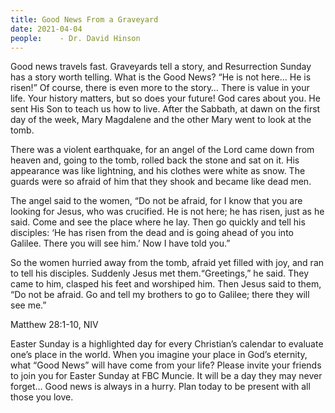 ```yaml
---
title: Good News From a Graveyard
date: 2021-04-04
people:    - Dr. David Hinson
---
```


Good news travels fast. Graveyards tell a story, and Resurrection Sunday has a story worth telling. What is the Good News? “He is not here… He is risen!” Of course, there is even more to the story… There is value in your life. Your history matters, but so does your future! God cares about you. He sent His Son to teach us how to live.
After the Sabbath, at dawn on the first day of the week, Mary Magdalene and the other Mary went to look at the tomb.

There was a violent earthquake, for an angel of the Lord came down from heaven and, going to the tomb, rolled back the stone and sat on it. His appearance was like lightning, and his clothes were white as snow. The guards were so afraid of him that they shook and became like dead men.

The angel said to the women, “Do not be afraid, for I know that you are looking for Jesus, who was crucified. He is not here; he has risen, just as he said. Come and see the place where he lay. Then go quickly and tell his disciples: ‘He has risen from the dead and is going ahead of you into Galilee. There you will see him.’ Now I have told you.”

So the women hurried away from the tomb, afraid yet filled with joy, and ran to tell his disciples. Suddenly Jesus met them.“Greetings,” he said. They came to him, clasped his feet and worshiped him. Then Jesus said to them, “Do not be afraid. Go and tell my brothers to go to Galilee; there they will see me.”

Matthew 28:1-10, NIV

Easter Sunday is a highlighted day for every Christian’s calendar to evaluate one’s place in the world. When you imagine your place in God’s eternity, what “Good News” will have come from your life? Please invite your friends to join you for Easter Sunday at FBC Muncie. It will be a day they may never forget… Good news is always in a hurry. Plan today to be present with all those you love.